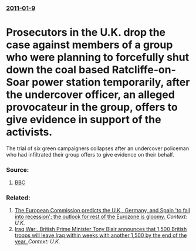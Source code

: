 ### [2011-01-9](/news/2011/01/9/index.md)

# Prosecutors in the U.K. drop the case against members of a group who were planning to forcefully shut down the coal based Ratcliffe-on-Soar power station temporarily, after the undercover officer, an alleged provocateur in the group, offers to give evidence in support of the activists. 

The trial of six green campaigners collapses after an undercover policeman who had infiltrated their group offers to give evidence on their behalf.


### Source:

1. [BBC](http://www.bbc.co.uk/news/uk-12148753)

### Related:

1. [ The European Commission predicts the U.K., Germany, and Spain 'to fall into recession'; the outlook for rest of the Eurozone is gloomy. ](/news/2008/09/10/the-european-commission-predicts-the-u-k-germany-and-spain-to-fall-into-recession-the-outlook-for-rest-of-the-eurozone-is-gloomy.md) _Context: U.K._
2. [ Iraq War:. British Prime Minister Tony Blair announces that 1,500 British troops will leave Iraq within weeks with another 1,500 by the end of the year. ](/news/2007/02/21/iraq-war-british-prime-minister-tony-blair-announces-that-1-500-british-troops-will-leave-iraq-within-weeks-with-another-1-500-by-the-end.md) _Context: U.K._
